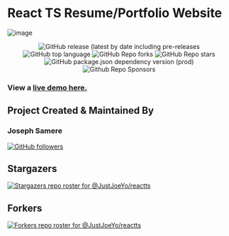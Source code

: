 # React TS Resume/Portfolio Website
![image](https://github.com/JustJoeYo/reactts/assets/53631725/1c591d93-a01d-4b61-846d-907f28762ad6)

<div align="center">

<img alt="GitHub release (latest by date including pre-releases" src="https://img.shields.io/github/v/release/JustJoeYo/reactts?include_prereleases">

<img alt="GitHub top language" src="https://img.shields.io/github/languages/top/JustJoeYo/reactts?style=flat">

<img alt="GitHub Repo forks" src="https://img.shields.io/github/forks/JustJoeYo/reactts?style=flat&color=success">

<img alt="GitHub Repo stars" src="https://img.shields.io/github/stars/JustJoeYo/reactts?style=flat&color=yellow">

<img alt="GitHub package.json dependency version (prod)" src="https://img.shields.io/github/package-json/dependency-version/JustJoeYo/reactts/react?style=flat">

<img alt="Github Repo Sponsors" src="https://img.shields.io/github/sponsors/JustJoeYo?style=flat&color=blueviolet">


</div>

### View a [live demo here.](https://justjoeyo.github.io/reactts/)

## Project Created & Maintained By

### Joseph Samere

[![GitHub followers](https://img.shields.io/github/followers/JustJoeYo.svg?style=social&label=Follow)](https://github.com/JustJoeYo/)

## Stargazers

[![Stargazers repo roster for @JustJoeYo/reactts](https://reporoster.com/stars/dark/JustJoeYo/reactts)](https://github.com/JustJoeYo/reactts)

## Forkers

[![Forkers repo roster for @JustJoeYo/reactts](https://reporoster.com/forks/dark/JustJoeYo/reactts)](https://github.com/JustJoeYo/reactts/network/members)
